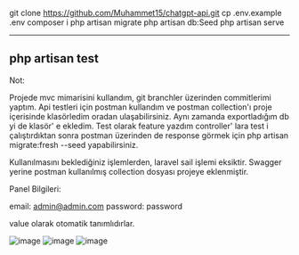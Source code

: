 git clone https://github.com/Muhammet15/chatgpt-api.git
cp .env.example .env
composer i 
php artisan migrate
php artisan db:Seed
php artisan serve

---
php artisan test
---

Not:

Projede mvc mimarisini kullandım, git branchler üzerinden commitlerimi yaptım. Api testleri için postman kullandım ve postman collection'ı proje içerisinde klasörledim oradan ulaşabilirsiniz. Aynı zamanda exportladığım db yi de klasör' e ekledim. Test olarak feature yazdım controller' lara test i çalıştırdıktan sonra postman üzerinden de response görmek için php artisan migrate:fresh --seed yapabilirsiniz.

Kullanılmasını beklediğiniz işlemlerden, laravel sail işlemi eksiktir. Swagger yerine postman kullanılmış collection dosyası projeye eklenmiştir.

Panel Bilgileri:

email: admin@admin.com
password: password

value olarak otomatik tanımlıdırlar.

![image](https://github.com/Muhammet15/chatgpt-api/assets/58929064/bae1d6d7-279d-4fbb-9473-d6825aa81e57)
![image](https://github.com/Muhammet15/chatgpt-api/assets/58929064/f97dd2cb-c2e2-4258-8e9c-cd874bd9c10c)
![image](https://github.com/Muhammet15/chatgpt-api/assets/58929064/13978781-c7c1-4f00-b385-29a1fdd310fe)


